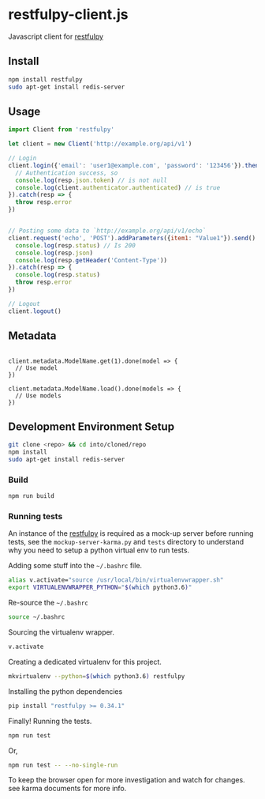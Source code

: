 restfulpy-client.js
===================

Javascript client for [restfulpy](https://github.com/pylover/restfulpy)


Install
-------

```bash
npm install restfulpy
sudo apt-get install redis-server
```

Usage
-----

```javascript
import Client from 'restfulpy'

let client = new Client('http://example.org/api/v1')

// Login
client.login({'email': 'user1@example.com', 'password': '123456'}).then(resp => {
  // Authentication success, so
  console.log(resp.json.token) // is not null
  console.log(client.authenticator.authenticated) // is true
}).catch(resp => {
  throw resp.error
})


// Posting some data to `http://example.org/api/v1/echo`
client.request('echo', 'POST').addParameters({item1: "Value1"}).send().then(resp => {
  console.log(resp.status) // Is 200
  console.log(resp.json)
  console.log(resp.getHeader('Content-Type'))
}).catch(resp => {
  console.log(resp.status)
  throw resp.error
})

// Logout
client.logout()
```

## Metadata

```javascrypt

client.metadata.ModelName.get(1).done(model => {
  // Use model
})

client.metadata.ModelName.load().done(models => {
  // Use models
})

```

## Development Environment Setup

```bash
git clone <repo> && cd into/cloned/repo
npm install
sudo apt-get install redis-server

```

### Build

```bash
npm run build
```

### Running tests

An instance of the [restfulpy](https://github.com/pylover/restfulpy) is required as a mock-up server before running
tests, see the `mockup-server-karma.py` and `tests` directory to understand why you need to setup a python virtual env
to run tests.


Adding some stuff into the `~/.bashrc` file.

```bash
alias v.activate="source /usr/local/bin/virtualenvwrapper.sh"
export VIRTUALENVWRAPPER_PYTHON="$(which python3.6)"
```

Re-source the `~/.bashrc`

```bash
source ~/.bashrc
```

Sourcing the virtualenv wrapper.

```bash
v.activate
```

Creating a dedicated virtualenv for this project.

```bash
mkvirtualenv --python=$(which python3.6) restfulpy
```

Installing the python dependencies

```bash
pip install "restfulpy >= 0.34.1"
```

Finally! Running the tests.

```bash
npm run test
```

Or,

```bash
npm run test -- --no-single-run
```

To keep the browser open for more investigation and watch for changes. see karma documents for more info.
